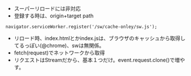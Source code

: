 - スーパーリロードには非対応
- 登録する時は、origin+target path
```
navigator.serviceWorker.register('/sw/cache-onley/sw.js');
```
- リロード時、index.htmlとかindex.jsは、ブラウザのキャッシュから取得してるっぽい(@chrome)、swは無関係。
- fetch(request)でネットワークから取得
- リクエストはStreamだから、基本１つだけ。event.request.clone()で増やす。
